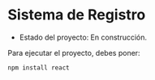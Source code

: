 <h1>Sistema de Registro</h1>

- Estado del proyecto: En construcción.

Para ejecutar el proyecto, debes poner: 

```npm install react```
